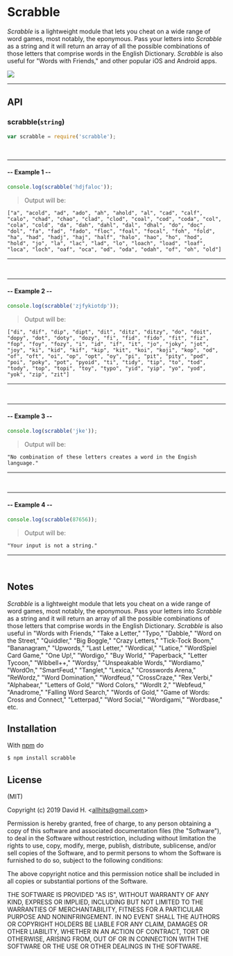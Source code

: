 # Scrabble
_Scrabble_ is a lightweight module that lets you cheat on a wide range of word games, most notably, the eponymous. Pass your letters into _Scrabble_ as a string and it will return an array of all the possible combinations of those letters that comprise words in the English Dictionary. _Scrabble_ is also useful for "Words with Friends," and other popular iOS and Android apps.

<img src="https://user-images.githubusercontent.com/45696445/51098960-ba088100-179b-11e9-9096-88b5b1d92d39.gif">

_________________________
## API
### scrabble(`string`)
```js
var scrabble = require('scrabble');
```
&nbsp;
_________________________
#### -- Example 1 --
```js
console.log(scrabble('hdjfaloc'));
```
> Output will be:
```
["a", "acold", "ad", "ado", "ah", "ahold", "al", "cad", "calf", "calo", "chad", "chao", "clad", "clod", "coal", "cod", "coda", "col", "cola", "cold", "da", "dah", "dahl", "dal", "dhal", "do", "doc", "dol", "fa", "fad", "fado", "floc", "foal", "focal", "foh", "fold", "ha", "had", "hadj", "haj", "half", "halo", "hao", "ho", "hod", "hold", "jo", "la", "lac", "lad", "lo", "loach", "load", "loaf", "loca", "loch", "oaf", "oca", "od", "oda", "odah", "of", "oh", "old"]
```
_________________________
&nbsp;
&nbsp;
_________________________
#### -- Example 2 --
```js
console.log(scrabble('zjfykiotdp'));
```
> Output will be:
```
["di", "dif", "dip", "dipt", "dit", "ditz", "ditzy", "do", "doit", "dopy", "dot", "doty", "dozy", "fi", "fid", "fido", "fit", "fiz", "fop", "foy", "fozy", "i", "id", "if", "it", "jo", "joky", "jot", "joy", "ki", "kid", "kif", "kip", "kit", "koi", "koji", "kop", "od", "of", "oft", "oi", "op", "opt", "oy", "pi", "pit", "pity", "pod", "poi", "poky", "pot", "pyoid", "ti", "tidy", "tip", "to", "tod", "tody", "top", "topi", "toy", "typo", "yid", "yip", "yo", "yod", "yok", "zip", "zit"]
```
_________________________
&nbsp;
&nbsp;
_________________________
#### -- Example 3 --
```js
console.log(scrabble('jke'));
```
> Output will be:
```
"No combination of these letters creates a word in the Engish language."
```
_________________________
&nbsp;
&nbsp;
_________________________
#### -- Example 4 --
```js
console.log(scrabble(87656));
```
> Output will be:
```
"Your input is not a string."
```
_________________________
&nbsp;
## Notes
_Scrabble_ is a lightweight module that lets you cheat on a wide range of word games, most notably, the eponymous. Pass your letters into _Scrabble_ as a string and it will return an array of all the possible combinations of those letters that comprise words in the English Dictionary. _Scrabble_ is also useful in "Words with Friends," "Take a Letter," "Typo," "Dabble," "Word on the Street," "Quiddler," "Big Boggle," "Crazy Letters," "Tick-Tock Boom," "Bananagram," "Upwords," "Last Letter," "Wordical," "Latice," "WordSpiel Card Game," "One Up!," "Wordigo," "Buy World," "Paperback," "Letter Tycoon," "Wibbell++," "Wordsy," "Unspeakable Words," "Wordiamo," "WordOn," "SmartFeud," "Tanglet," "Lexica," "Crosswords Arena," "ReWordz," "Word Domination," "Wordfeud," "CrossCraze," "Rex Verbi," "Alphabear," "Letters of Gold," "Word Colors," "WordIt 2," "Webfeud," "Anadrome," "Falling Word Search," "Words of Gold," "Game of Words: Cross and Connect," "Letterpad," "Word Social," "Wordigami," "Wordbase," etc.

## Installation
With [npm](http://npmjs.org) do
```bash
$ npm install scrabble
```

## License
(MIT)

Copyright (c) 2019 David H. &lt;allhits@gmail.com&gt;

Permission is hereby granted, free of charge, to any person obtaining a copy of this software and associated documentation files (the "Software"), to deal in the Software without restriction, including without limitation the rights to use, copy, modify, merge, publish, distribute, sublicense, and/or sell copies of the Software, and to permit persons to whom the Software is furnished to do so, subject to the following conditions:

The above copyright notice and this permission notice shall be included in all copies or substantial portions of the Software.

THE SOFTWARE IS PROVIDED "AS IS", WITHOUT WARRANTY OF ANY KIND, EXPRESS OR IMPLIED, INCLUDING BUT NOT LIMITED TO THE WARRANTIES OF MERCHANTABILITY, FITNESS FOR A PARTICULAR PURPOSE AND NONINFRINGEMENT. IN NO EVENT SHALL THE AUTHORS OR COPYRIGHT HOLDERS BE LIABLE FOR ANY CLAIM, DAMAGES OR OTHER LIABILITY, WHETHER IN AN ACTION OF CONTRACT, TORT OR OTHERWISE, ARISING FROM, OUT OF OR IN CONNECTION WITH THE SOFTWARE OR THE USE OR OTHER DEALINGS IN THE SOFTWARE.
